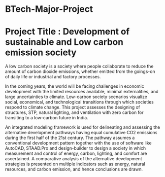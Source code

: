 # BTech-Major-Project
# Project Title : Development of sustainable and Low carbon emission society

A low carbon society is a society where people collaborate to reduce the amount of carbon dioxide emissions, whether emitted from the goings-on of daily life or industrial and factory processes.

In the coming years, the world will be facing challenges in economic development with the limited resources available, minimal externalities, and large
uncertainties to climate. Low-carbon society scenarios visualize social, economical, and technological transitions through which societies respond to climate change.
This project assesses the designing of structures, STP, natural lighting, and ventilation with zero carbon for transiting to a low-carbon future in India.

An integrated modeling framework is used for delineating and assessing the alternative development pathways having equal cumulative CO2 emissions during the first half of the 21st century. The pathway assumes a conventional development pattern together with the use of software like AutoCAD, STAAD.Pro and design-builder to design a society in which measurement and control of energy, carbon, lighting, and comfort are ascertained. A comparative analysis of the alternative development strategies is presented on multiple indicators such as energy, natural resources, and carbon emission, and hence conclusions are drawn.
